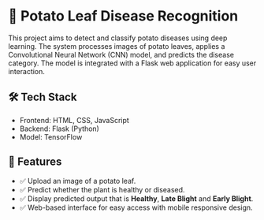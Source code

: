 # 🥔 Potato Leaf Disease Recognition
This project aims to detect and classify potato diseases using deep learning. The system processes images of potato leaves, applies a Convolutional Neural Network (CNN) model, and predicts the disease category. The model is integrated with a Flask web application for easy user interaction.

## 🛠️ Tech Stack
 - Frontend: HTML, CSS, JavaScript
 - Backend: Flask (Python)
 - Model: TensorFlow

## 🚀 Features
 - ✅ Upload an image of a potato leaf.
 - ✅ Predict whether the plant is healthy or diseased.
 - ✅ Display predicted output that is **Healthy**, **Late Blight** and **Early Blight**.
 - ✅ Web-based interface for easy access with mobile responsive design.
